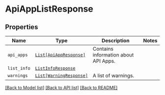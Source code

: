 # ApiAppListResponse



## Properties
Name | Type | Description | Notes
------------ | ------------- | ------------- | -------------
| `api_apps` | [```List[ApiAppResponse]```](ApiAppResponse.md) |  Contains information about API Apps.  |  |
| `list_info` | [```ListInfoResponse```](ListInfoResponse.md) |    |  |
| `warnings` | [```List[WarningResponse]```](WarningResponse.md) |  A list of warnings.  |  |

[[Back to Model list]](../README.md#documentation-for-models) [[Back to API list]](../README.md#documentation-for-api-endpoints) [[Back to README]](../README.md)

